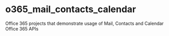 # o365_mail_contacts_calendar
Office 365 projects that demonstrate usage of Mail, Contacts and Calendar Office 365 APIs
